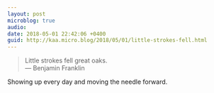 ```yaml
---
layout: post
microblog: true
audio: 
date: 2018-05-01 22:42:06 +0400
guid: http://kaa.micro.blog/2018/05/01/little-strokes-fell.html
---
```

> Little strokes fell great oaks.  
— Benjamin Franklin

Showing up every day and moving the needle forward.
